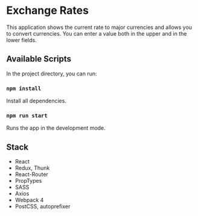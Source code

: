 # Exchange Rates

This application shows the current rate to major currencies and allows you to convert currencies.
You can enter a value both in the upper and in the lower fields.

## Available Scripts

In the project directory, you can run:

### `npm install`

Install all dependencies.

### `npm run start`

Runs the app in the development mode.

## Stack
* React
* Redux, Thunk
* React-Router
* PropTypes
* SASS
* Axios
* Webpack 4
* PostCSS, autoprefixer
